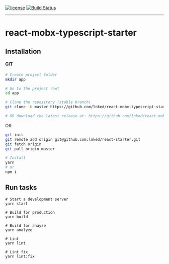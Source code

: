 [![license](https://img.shields.io/github/license/lnked/react-mobx-typescript-starter.svg)](https://github.com/lnked/react-mobx-typescript-starter/blob/fastest/LICENSE)
[![Build Status](https://travis-ci.org/lnked/react-mobx-typescript-starter.svg?branch=master)](https://travis-ci.org/lnked/react-mobx-typescript-starter)

---

# react-mobx-typescript-starter

## Installation

#### GIT

```bash
# Create project folder
mkdir app

# Go to the project root
cd app

# Clone the repository (stable branch)
git clone -b master https://github.com/lnked/react-mobx-typescript-starter.git .

# OR download the latest release at: https://github.com/lnked/react-mobx-typescript-starter/releases/latest
```

OR

```bash
git init
git remote add origin git@github.com:lnked/react-starter.git
git fetch origin
git pull origin master
```

```bash
# Install
yarn
# or
npm i
```

## Run tasks

```
# Start a development server
yarn start

# Build for production
yarn build

# Build for anayze
yarn analyze

# Lint
yarn lint

# Lint fix
yarn lint:fix
```
